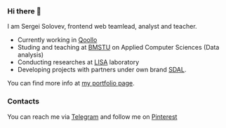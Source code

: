 ### Hi there 👋

I am Sergei Solovev, frontend web teamlead, analyst and teacher.

- Currently working in [Qoollo](https://qoollo.com/)
- Studing and teaching at [BMSTU](https://bmstu.ru/) on Applied Computer Sciences (Data analysis)
- Conducting researches at [LISA](https://www.researchgate.net/lab/LISA-BMSTU-Laboratory-of-Informatisation-and-Social-Analysis-Roman-Batin) laboratory
- Developing projects with partners under own brand [SDAL](https://sdal.pw/).

You can find more info at [my portfolio page](https://solovevserg.github.io/).

### Contacts

You can reach me via [Telegram](https://t.me/sergsol) and follow me on [Pinterest](https://www.pinterest.ru/solovevserg/)

<!--
**solovevserg/solovevserg** is a ✨ _special_ ✨ repository because its `README.md` (this file) appears on your GitHub profile.

Here are some ideas to get you started:

- 🔭 I’m currently working on ...
- 🌱 I’m currently learning ...
- 👯 I’m looking to collaborate on ...
- 🤔 I’m looking for help with ...
- 💬 Ask me about ...
- 📫 How to reach me: ...
- 😄 Pronouns: ...
- ⚡ Fun fact: ...
-->

